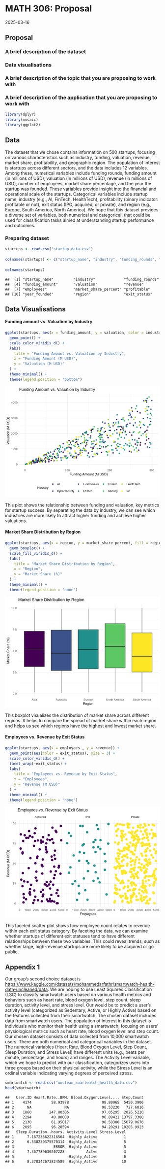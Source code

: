 MATH 306: Proposal
================
2025-03-16

## Proposal

### A brief description of the dataset

### Data visualisations

### A brief description of the topic that you are proposing to work with

### A brief description of the application that you are proposing to work with

``` r
library(dplyr)
library(mosaic)
library(ggplot2)
```

## Data

The dataset that we chose contains information on 500 startups, focusing
on various characteristics such as industry, funding, valuation,
revenue, market share, profitability, and geographic region. The
population of interest is startups across different sectors, and the
data includes 12 variables. Among these, numerical variables include
funding rounds, funding amount (in millions of USD), valuation (in
millions of USD), revenue (in millions of USD), number of employees,
market share percentage, and the year the startup was founded. These
variables provide insight into the financial and operational scale of
the startups. Categorical variables include startup name, industry
(e.g., AI, FinTech, HealthTech), profitability (binary indicator:
profitable or not), exit status (IPO, acquired, or private), and region
(e.g., Europe, South America, North America). We hope that this dataset
provides a diverse set of variables, both numerical and categorical,
that could be used for classification tasks aimed at understanding
startup performance and outcomes.

### Preparing dataset

``` r
startups <- read.csv("startup_data.csv")

colnames(startups) <- c("startup_name", "industry", "funding_rounds", "funding_amount", "valuation", "revenue", "employees", "market_share_percent", "profitable", "year_founded", "region", "exit_status")

colnames(startups)
```

    ##  [1] "startup_name"         "industry"             "funding_rounds"      
    ##  [4] "funding_amount"       "valuation"            "revenue"             
    ##  [7] "employees"            "market_share_percent" "profitable"          
    ## [10] "year_founded"         "region"               "exit_status"

## Data Visualisations

#### Funding amount vs. Valuation by Industry

``` r
ggplot(startups, aes(x = funding_amount, y = valuation, color = industry)) +
  geom_point() +
  scale_color_viridis_d() +
  labs(
    title = "Funding Amount vs. Valuation by Industry",
    x = "Funding Amount (M USD)",
    y = "Valuation (M USD)"
  ) +
  theme_minimal() +
  theme(legend.position = "bottom")
```

![](Proposal_files/figure-gfm/unnamed-chunk-2-1.png)<!-- -->

This plot shows the relationship between funding and valuation, key
metrics for startup success. By separating the data by industry, we can
see which industries are more likely to attract higher funding and
achieve higher valuations.

#### Market Share Distribution by Region

``` r
ggplot(startups, aes(x = region, y = market_share_percent, fill = region)) +
  geom_boxplot() +
  scale_fill_viridis_d() +
  labs(
    title = "Market Share Distribution by Region",
    x = "Region",
    y = "Market Share (%)"
  ) +
  theme_minimal() +
  theme(legend.position = "none")
```

![](Proposal_files/figure-gfm/unnamed-chunk-3-1.png)<!-- -->

This boxplot visualizes the distribution of market share across
different regions. It helps to compare the spread of market share within
each region and helps us see which regions have the highest and lowest
market share.

#### Employees vs. Revenue by Exit Status

``` r
ggplot(startups, aes(x = employees , y = revenue)) +
  geom_point(aes(color = exit_status), size = 3) +
  scale_color_viridis_d() +
  facet_wrap(~exit_status) +
  labs(
    title = "Employees vs. Revenue by Exit Status",
    x = "Employees",
    y = "Revenue (M USD)"
  ) +
  theme_minimal() +
  theme(legend.position = "none")
```

![](Proposal_files/figure-gfm/unnamed-chunk-4-1.png)<!-- -->

This faceted scatter plot shows how employee count relates to revenue
within each exit status category. By faceting the data, we can examine
whether startups of different exit statuses tend to have different
relationships between these two variables. This could reveal trends,
such as whether large, high-revenue startups are more likely to be
acquired or go public.

## Appendix 1

Our group’s second choice dataset is
<https://www.kaggle.com/datasets/mohammedarfathr/smartwatch-health-data-uncleaned/data>.
We are hoping to use Least Squares Classification (LSC) to classify
smartwatch users based on various health metrics and behaviors such as
heart rate, blood oxygen level, step count, sleep duration, activity
level, and stress level. Our would be to predict a user’s activity level
(categorized as Sedentary, Active, or Highly Active) based on the
features collected from their smartwatch. The chosen dataset includes
data from smartwatch users. The population of interest in this dataset
is individuals who monitor their health using a smartwatch, focusing on
users’ physiological metrics such as heart rate, blood oxygen level and
step count. Our chosen dataset consists of data collected from 10,000
smartwatch users. There are both numerical and categorical variables in
the dataset. The numerical variables (Heart Rate, Blood Oxygen Level,
Step Count, Sleep Duration, and Stress Level) have different units
(e.g., beats per minute, percentage, and hours) and ranges. The Activity
Level variable, which we hope to predict with our classification,
categorizes users into three groups based on their physical activity,
while the Stress Level is an ordinal variable indicating varying degrees
of perceived stress.

``` r
smartwatch <- read.csv("unclean_smartwatch_health_data.csv")
head(smartwatch)
```

    ##   User.ID Heart.Rate..BPM. Blood.Oxygen.Level.... Step.Count
    ## 1    4174         58.93978               98.80965  5450.3906
    ## 2      NA               NA               98.53220   727.6016
    ## 3    1860        247.80305               97.05295  2826.5220
    ## 4    2294         40.00000               96.89421 13797.3380
    ## 5    2130         61.95017               98.58380 15679.0676
    ## 6    2095         96.28594               94.20291 10205.9923
    ##   Sleep.Duration..hours. Activity.Level Stress.Level
    ## 1      7.167235622316564  Highly Active            1
    ## 2      6.538239375570314  Highly_Active            5
    ## 3                  ERROR  Highly Active            5
    ## 4      7.367789630207228          Actve            3
    ## 5                         Highly_Active            6
    ## 6      8.378342673824589  Highly_Active           10
